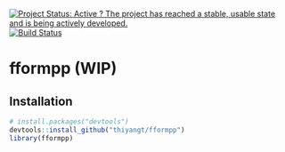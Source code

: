 
[![Project Status: Active ? The project has reached a stable, usable state and is being actively developed.](http://www.repostatus.org/badges/latest/active.svg)](http://www.repostatus.org/#active) [![Build Status](https://travis-ci.org/thiyangt/fformpp.svg?branch=master)](https://travis-ci.org/thiyangt/fformpp.svg?branch=masterr)

<!-- README.md is generated from README.Rmd. Please edit that file -->
fformpp (WIP)
=============

Installation
------------

``` r
# install.packages("devtools")
devtools::install_github("thiyangt/fformpp")
library(fformpp)
```
